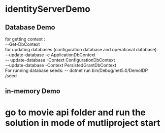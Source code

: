# identityServerDemo
## Database Demo
for getting context :\
--Get-DbContext\
for updating databases (configuration database and operational database):\
 --update-database -c ApplicationDbContext\
-- update-database -Context ConfigurationDbContext\
 --update-database -Context PersistedGrantDbContext\
For running database seeds:
-- dotnet run bin/Debug/net5.0/DemoIDP /seed
 
 
 ## in-memory Demo
# go to movie api folder and run the solution in mode of mutliproject start
